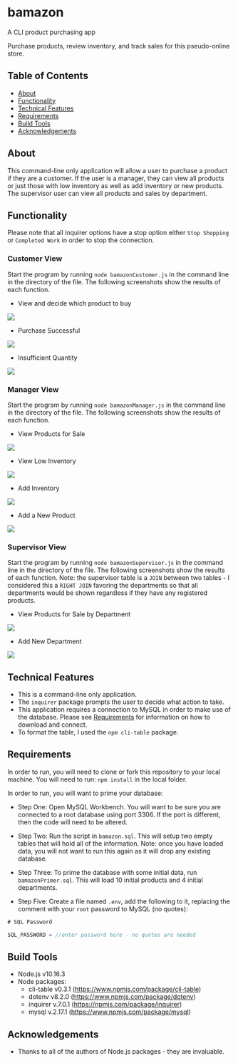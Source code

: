# bamazon
A CLI product purchasing app

Purchase products, review inventory, and track sales for this pseudo-online store. 

## Table of Contents
* [About](#about)
* [Functionality](#functionality)
* [Technical Features](#technical-features)
* [Requirements](#requirements)
* [Build Tools](#build-tools)
* [Acknowledgements](#acknowledgements)


## About
This command-line only application will allow a user to purchase a product if they are a customer. If the user is a manager,
they can view all products or just those with low inventory as well as add inventory or new products. The supervisor user can 
view all products and sales by department.

## Functionality
Please note that all inquirer options have a stop option either `Stop Shopping` or `Completed Work` in order to stop the connection.

### Customer View
Start the program by running `node bamazonCustomer.js` in the command line in the directory of the file. The following screenshots show
the results of each function.

* View and decide which product to buy
<img src="/images/purchase-product.gif">

* Purchase Successful
<img src="/images/purchase-successful.gif">

* Insufficient Quantity
<img src="/images/purchase-unsuccessful.gif">

### Manager View
Start the program by running `node bamazonManager.js` in the command line in the directory of the file. The following screenshots show
the results of each function.

* View Products for Sale
<img src="/images/manager-view.gif">

* View Low Inventory
<img src="/images/manager-view-low.gif">

* Add Inventory
<img src="/images/manager-add-inventory.gif">

* Add a New Product
<img src="/images/manager-add-product.gif">

### Supervisor View
Start the program by running `node bamazonSupervisor.js` in the command line in the directory of the file. The following screenshots show the results of each function. Note: the supervisor table is a `JOIN` between two tables - I considered this a `RIGHT JOIN` favoring
the departments so that all departments would be shown regardless if they have any registered products.

* View Products for Sale by Department
<img src="/images/supervisor-view.gif">

* Add New Department
<img src="/images/supervisor-add.gif">

## Technical Features
* This is a command-line only application.
* The `inquirer` package prompts the user to decide what action to take.
* This application requires a connection to MySQL in order to make use of the database. Please see [Requirements](#requirements) for information on how to download and connect.
* To format the table, I used the `npm cli-table` package.

## Requirements
In order to run, you will need to clone or fork this repository to your local machine. You will need to run:
`npm install`
in the local folder.

In order to run, you will want to prime your database:
   * Step One: Open MySQL Workbench. You will want to be sure you are connected to a root database using port 3306. If the port is different, then the code will need to be altered.

   * Step Two: Run the script in `bamazon.sql`. This will setup two empty tables that will hold all of the information. Note: once you have loaded data, you will not want to run this again as it will drop any existing database.

   * Step Three: To prime the database with some initial data, run `bamazonPrimer.sql`. This will load 10 initial products and 4 initial departments.

  * Step Five: Create a file named `.env`, add the following to it, replacing the comment with your `root` password to MySQL (no quotes):

```js
# SQL Password

SQL_PASSWORD = //enter password here - no quotes are needed

```

## Build Tools
* Node.js v10.16.3
* Node packages:
  * cli-table v0.3.1 (https://www.npmjs.com/package/cli-table)
  * dotenv v8.2.0 (https://www.npmjs.com/package/dotenv)
  * inquirer v.7.0.1 (https://npmjs.com/package/inquirer)
  * mysql v.2.17.1 (https://www.npmjs.com/package/mysql)


## Acknowledgements
* Thanks to all of the authors of Node.js packages - they are invaluable.